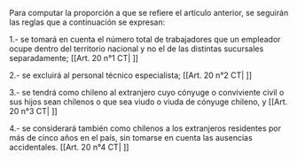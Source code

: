 Para computar la proporción a que se refiere el artículo anterior, se seguirán las reglas que a continuación se expresan:

1.- se tomará en cuenta el número total de trabajadores que un empleador ocupe dentro del territorio nacional y no el de las distintas sucursales separadamente; [[Art. 20 n°1 CT| ]]

2.- se excluirá al personal técnico especialista; [[Art. 20 n°2 CT| ]]

3.- se tendrá como chileno al extranjero cuyo cónyuge o conviviente civil o sus hijos sean chilenos o que sea viudo o viuda de cónyuge chileno, y [[Art. 20 n°3 CT| ]]

4.- se considerará también como chilenos a los extranjeros residentes por más de cinco años en el país, sin tomarse en cuenta las ausencias accidentales. [[Art. 20 n°4 CT| ]]